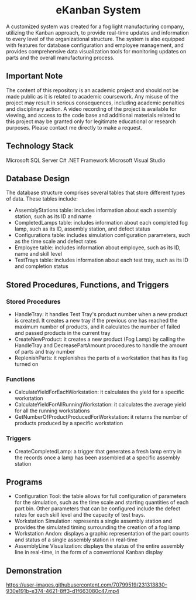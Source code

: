 <h1 align="center">eKanban System</h1>
A customized system was created for a fog light manufacturing company, utilizing the Kanban approach, to provide real-time updates and information to every level of the organizational structure. The system is also equipped with features for database configuration and employee management, and provides comprehensive data visualization tools for monitoring updates on parts and the overall manufacturing process.


## Important Note
The content of this repository is an academic project and should not be made public as it is related to academic coursework. Any misuse of the project may result in serious consequences, including academic penalties and disciplinary action. A video recording of the project is available for viewing, and access to the code base and additional materials related to this project may be granted only for legitimate educational or research purposes. Please contact me directly to make a request.


## Technology Stack
Microsoft SQL Server
C#
.NET Framework
Microsoft Visual Studio


## Database Design
The database structure comprises several tables that store different types of data. These tables include:
* AssemblyStations table: includes information about each assembly station, such as its ID and name
* CompletedLamps table: includes information about each completed fog lamp, such as its ID, assembly station, and defect status
* Configurations table: includes simulation configuration parameters, such as the time scale and defect rates
* Employee table: includes information about employee, such as its ID, name and skill level
* TestTrays table: includes information about each test tray, such as its ID and completion status


## Stored Procedures, Functions, and Triggers
### Stored Procedures
* HandleTray: it handles Test Tray's product number when a new product is created. It creates a new tray if the previous one has reached the maximum number of products, and it calculates the number of failed and passed products in the current tray
* CreateNewProduct: it creates a new product (Fog Lamp) by calling the HandleTray and DecreasePartAmount procedures to handle the amount of parts and tray number
* ReplenishParts: it replenishes the parts of a workstation that has its flag turned on

### Functions
* CalculateYieldForEachWorkstation: it calculates the yield for a specific workstation
* CalculateYieldForAllRunningWorkstation: it calculates the average yield for all the running workstations
* GetNumberOfProductProducedForWorkstation: it returns the number of products produced by a specific workstation

### Triggers
* CreateCompletedLamp: a trigger that generates a fresh lamp entry in the records once a lamp has been assembled at a specific assembly station


## Programs
* Configuration Tool: the table allows for full configuration of parameters for the simulation, such as the time scale and starting quantities of each part bin. Other parameters that can be configured include the defect rates for each skill level and the capacity of test trays.
* Workstation Simulation: represents a single assembly station and provides the simulated timing surrounding the creation of a fog lamp
* Workstation Andon: displays a graphic representation of the part counts and status of a single assembly station in real-time
* AssemblyLine Visualization: displays the status of the entire assembly line in real-time, in the form of a conventional Kanban display


## Demonstration


https://user-images.githubusercontent.com/70799519/231313830-930e191b-e374-4621-8ff3-d1f663080c47.mp4





